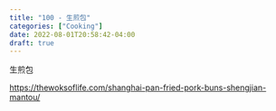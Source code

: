 ```yaml
---
title: "100 - 生煎包"
categories: ["Cooking"]
date: 2022-08-01T20:58:42-04:00
draft: true
---
```


生煎包

https://thewoksoflife.com/shanghai-pan-fried-pork-buns-shengjian-mantou/
